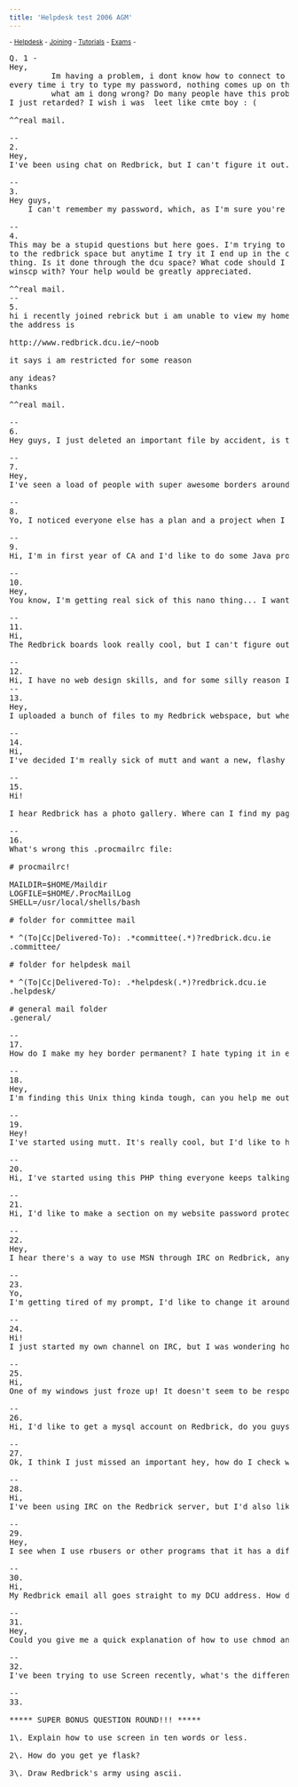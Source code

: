 ```yaml
---
title: 'Helpdesk test 2006 AGM'
---
```


 <sub> - [Helpdesk](../) - [Joining](../joining) - [Tutorials](../tutorials) - [Exams](../exams) -</sub>
<pre>Q. 1 -   
Hey,  
         Im having a problem, i dont know how to connect to redbrick,  
every time i try to type my password, nothing comes up on the black screen!!  
         what am i dong wrong? Do many people have this problem, or am  
I just retarded? I wish i was  leet like cmte boy : (  

^^real mail.  

--  
2.  
Hey,  
I've been using chat on Redbrick, but I can't figure it out. How do I join and leave channels, and is there anyway to see a list of all the rooms?  

--  
3.  
Hey guys,  
	I can't remember my password, which, as I'm sure you're aware, makes it difficult for me access my account. Can you help me out?  

--  
4.  
This may be a stupid questions but here goes. I'm trying to upload a website  
to the redbrick space but anytime I try it I end up in the camac dcu wnscp  
thing. Is it done through the dcu space? What code should I be logging into  
winscp with? Your help would be greatly appreciated.  

^^real mail.  
--  
5.  
hi i recently joined rebrick but i am unable to view my homepage  
the address is  

http://www.redbrick.dcu.ie/~noob  

it says i am restricted for some reason  

any ideas?  
thanks  

^^real mail.  

--  
6.  
Hey guys, I just deleted an important file by accident, is there any way I can get it back?  

--  
7.  
Hey,  
I've seen a load of people with super awesome borders around their heys and messages up top and bottom, how do i get those?  

--  
8.  
Yo, I noticed everyone else has a plan and a project when I finger them, how do I get these for myself?  

--  
9.  
Hi, I'm in first year of CA and I'd like to do some Java programming on Redbrick, is Java installed on any of the servers?  

--  
10.  
Hey,  
You know, I'm getting real sick of this nano thing... I want to use a real editor like vim, but I can't figure out the commands. How do I save a file in vim, and how do I quit without saving?  

--  
11.  
Hi,  
The Redbrick boards look really cool, but I can't figure out how to use slrn. How do I post messages and start new topics?  

--  
12.  
Hi, I have no web design skills, and for some silly reason I think it would be a great idea to make lots of .mp3 files play in the background when someone's viewing my website. I uploaded these files but no luck, are mp3s blocked on Redbrick or what?  
--  
13.  
Hey,  
I uploaded a bunch of files to my Redbrick webspace, but when I try to view or download them, I get a message telling me access is forbidden. How can I fix this?  

--  
14.  
Hi,  
I've decided I'm really sick of mutt and want a new, flashy webmail client. Does Redbrick have anything like that? How can I use them?  

--  
15.  
Hi!  

I hear Redbrick has a photo gallery. Where can I find my page on it and how much space do I have for storing photos?  

--  
16.  
What's wrong this .procmailrc file:  

# procmailrc!  

MAILDIR=$HOME/Maildir  
LOGFILE=$HOME/.ProcMailLog  
SHELL=/usr/local/shells/bash  

# folder for committee mail  

* ^(To|Cc|Delivered-To): .*committee(.*)?redbrick.dcu.ie  
.committee/  

# folder for helpdesk mail  

* ^(To|Cc|Delivered-To): .*helpdesk(.*)?redbrick.dcu.ie  
.helpdesk/  

# general mail folder  
.general/  

--  
17.  
How do I make my hey border permanent? I hate typing it in every time I hey someone...  

--  
18.  
Hey,  
I'm finding this Unix thing kinda tough, can you help me out with some of the basic commands? How do I navigate around directories and how do I delete files, make directories and copy files?  

--  
19.  
Hey!  
I've started using mutt. It's really cool, but I'd like to have my own signature at the end of all my mails. How do I set that up with mutt?  

--  
20.  
Hi, I've started using this PHP thing everyone keeps talking about, but it won't work! Is there anything special that I have to do with the files to make them run on Redbrick?  

--  
21.  
Hi, I'd like to make a section on my website password protected, any idea how I could do this?  

--  
22.  
Hey,  
I hear there's a way to use MSN through IRC on Redbrick, any idea how I could do that?  

--  
23.  
Yo,  
I'm getting tired of my prompt, I'd like to change it around, maybe add a few things here and there... How do I go about changing it? Can you give me some examples?  

--  
24.  
Hi!  
I just started my own channel on IRC, but I was wondering how can I make it password protected? Can you tell me a few of the other modes that I can use for my channel? I'd also like to know how to give my friends ops and stuff.   

--  
25.  
Hi,   
One of my windows just froze up! It doesn't seem to be responding to any commands or anything... how can I fix it?  

--  
26.  
Hi, I'd like to get a mysql account on Redbrick, do you guys have that? How do I get one?  

--  
27.  
Ok, I think I just missed an important hey, how do I check who's been sending me heys I got?  

--  
28.  
Hi,   
I've been using IRC on the Redbrick server, but I'd also like to connect to a few channels on other IRC servers too. How do I go about using two servers at once, and how do I switch between the two of them?  

--  
29.  
Hey,  
I see when I use rbusers or other programs that it has a different colour for "friends". How do I add people to my friends list so I can see this?  

--  
30.  
Hi,  
My Redbrick email all goes straight to my DCU address. How do I fix this so I can read my email using the highly awesome mutt client.  

--  
31.  
Hey,  
Could you give me a quick explanation of how to use chmod and change my file permissions? What do the numbers represent?  

--  
32.  
I've been trying to use Screen recently, what's the difference between reattaching with screen -DR and screen -x?  

--  
33.  

***** SUPER BONUS QUESTION ROUND!!! *****  

1\. Explain how to use screen in ten words or less.  

2\. How do you get ye flask?  

3\. Draw Redbrick's army using ascii.</pre>